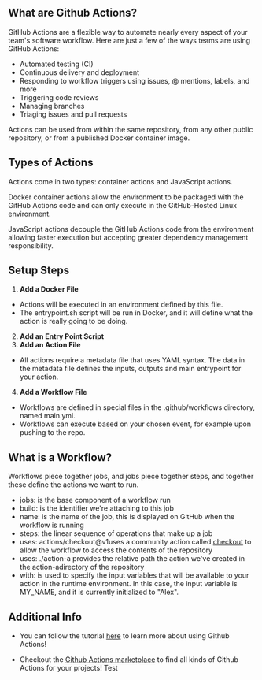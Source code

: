 
## What are Github Actions?

GitHub Actions are a flexible way to automate nearly every aspect of your team&#39;s software workflow. Here are just a few of the ways teams are using GitHub Actions:

- Automated testing (CI)
- Continuous delivery and deployment
- Responding to workflow triggers using issues, @ mentions, labels, and more
- Triggering code reviews
- Managing branches
- Triaging issues and pull requests

Actions can be used from within the same repository, from any other public repository, or from a published Docker container image.

## Types of Actions

Actions come in two types: container actions and JavaScript actions.

Docker container actions allow the environment to be packaged with the GitHub Actions code and can only execute in the GitHub-Hosted Linux environment.

JavaScript actions decouple the GitHub Actions code from the environment allowing faster execution but accepting greater dependency management responsibility.

## Setup Steps

1. **Add a Docker File**
* Actions will be executed in an environment defined by this file.
* The entrypoint.sh script will be run in Docker, and it will define what the action is really going to be doing.
2. **Add an Entry Point Script**
3. **Add an Action File**
* All actions require a metadata file that uses YAML syntax. The data in the metadata file defines the inputs, outputs and main entrypoint for your action.
4. **Add a Workflow File**
* Workflows are defined in special files in the .github/workflows directory, named main.yml.
* Workflows can execute based on your chosen event, for example upon pushing to the repo.

## What is a Workflow?

Workflows piece together jobs, and jobs piece together steps, and together these define the actions we want to run.

- jobs: is the base component of a workflow run
- build: is the identifier we&#39;re attaching to this job
- name: is the name of the job, this is displayed on GitHub when the workflow is running
- steps: the linear sequence of operations that make up a job
- uses: actions/checkout@v1uses a community action called [checkout](https://github.com/actions/checkout) to allow the workflow to access the contents of the repository
- uses: ./action-a provides the relative path the action we&#39;ve created in the action-adirectory of the repository
- with: is used to specify the input variables that will be available to your action in the runtime environment. In this case, the input variable is MY\_NAME, and it is currently initialized to &quot;Alex&quot;.
## Additional Info

-   You can follow the tutorial [here](https://lab.github.com/githubtraining/github-actions:-hello-world) to learn more about using Github Actions!

-   Checkout the [Github Actions marketplace](https://github.com/marketplace?type=actions) to find all kinds of Github Actions for your projects!
Test
